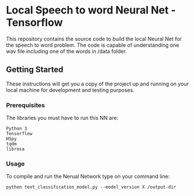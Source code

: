# Local Speech to word Neural Net - Tensorflow

This repository contains the source code to build the local Neural Net for the speech to word problem.
The code is capable of understanding one wav file including one of the words in /data folder.

## Getting Started

These instructions will get you a copy of the project up and running on your local machine for development and testing purposes.

### Prerequisites

The libraries you must have to run this NN are:

```
Python 3
Tensorflow
H5py
tqdm
librosa
```

### Usage

To compile and run the Nerual Network type on your command line:

```
python text_classification_model.py --model_version X /output-dir
```